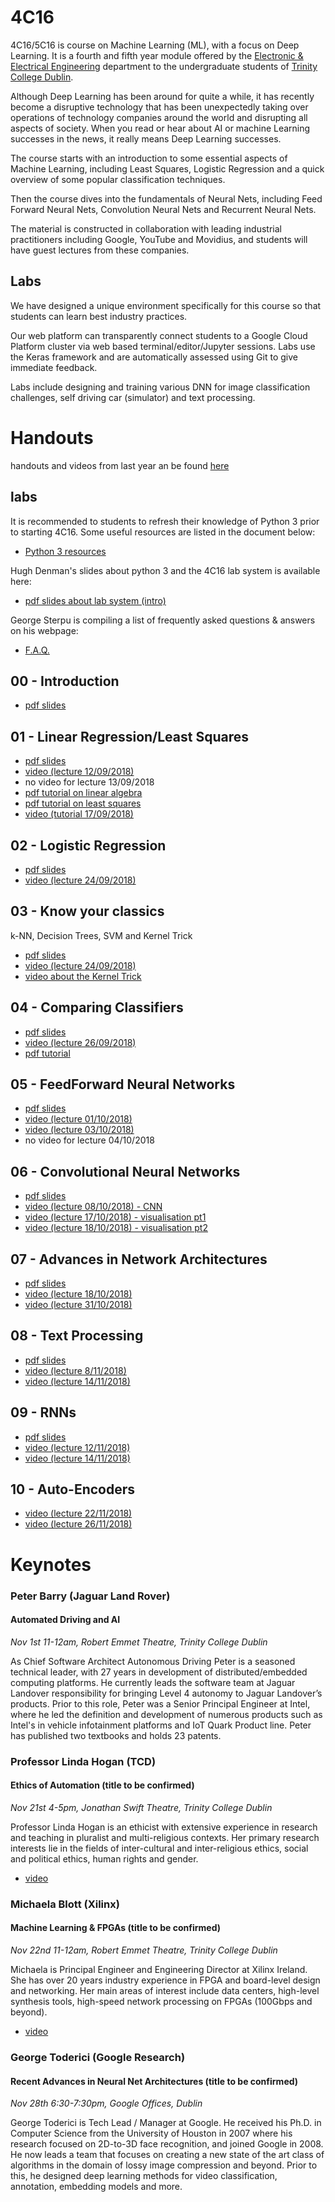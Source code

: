 # 4C16

4C16/5C16 is course on Machine Learning (ML), with a focus on
Deep Learning. It is a fourth and fifth year module offered by the [Electronic &
Electrical Engineering](https://www.tcd.ie/eleceng/) department to the
undergraduate students of [Trinity College Dublin](https://www.tcd.ie).

Although Deep Learning has been around for quite a while, it has recently become
a disruptive technology that has been unexpectedly taking over operations of
technology companies around the world and disrupting all aspects of
society. When you read or hear about AI or machine Learning successes in the
news, it really means Deep Learning successes.

The course starts with an introduction to some essential aspects of Machine
Learning, including Least Squares, Logistic Regression and a quick overview of
some popular classification techniques.

Then the course dives into the fundamentals of Neural Nets, including
Feed Forward Neural Nets, Convolution Neural Nets and Recurrent Neural
Nets.

The material is constructed in collaboration with leading industrial
practitioners including Google, YouTube and Movidius, and students will have
guest lectures from these companies.


## Labs

We have designed a unique environment specifically for this course so
that students can learn best industry practices.

Our web platform can transparently connect students to a Google Cloud
Platform cluster via web based terminal/editor/Jupyter sessions. Labs
use the Keras framework and are automatically assessed using Git to
give immediate feedback.

Labs include designing and training various DNN for image
classification challenges, self driving car (simulator) and text
processing.

# Handouts

handouts and videos from last year an be found [here](https://frcs.github.io/4C16-2017)

## labs

It is recommended to students to refresh their knowledge of Python 3
prior to starting 4C16. Some useful resources are listed in the
document below:

* [Python 3 resources ](/handouts/PreparationPython3.pdf)

Hugh Denman's slides about python 3 and the 4C16 lab system is
available here:

* [pdf slides about lab system (intro)](/handouts/python_lab.no_notes.pdf)

George Sterpu is compiling a list of frequently asked questions & answers on his webpage:
* [F.A.Q.](https://georgesterpu.github.io/4c16.html)

## 00 - Introduction

* [pdf slides](/handouts/handout-00-intro.pdf)

## 01 - Linear Regression/Least Squares

* [pdf slides](/handouts/handout-01-linear-regression.pdf)
* [video (lecture 12/09/2018)](https://youtu.be/BKVqOmpYjas)
* no video for lecture 13/09/2018
* [pdf tutorial on linear algebra](/handouts/tutorial-00-linear-algebra.pdf)
* [pdf tutorial on least squares](/handouts/tutorial-01-linear-regression.pdf)
* [video (tutorial 17/09/2018)](https://youtu.be/VvPtJyy8v2I)

## 02 - Logistic Regression

* [pdf slides](/handouts/handout-02-logistic-regression.pdf)
* [video (lecture 24/09/2018)](https://youtu.be/K1WskVKmmVI)

## 03 - Know your classics

k-NN, Decision Trees, SVM and Kernel Trick

* [pdf slides](/handouts/handout-03-classic-classifiers.pdf)
* [video (lecture 24/09/2018)](https://youtu.be/DVMM8CcrBqE)
* [video about the Kernel Trick](https://youtu.be/aopHnnahrMI)

## 04 - Comparing Classifiers
* [pdf slides](/handouts/handout-04-evaluating-classifier-performance.pdf)
* [video (lecture 26/09/2018)](https://youtu.be/mH35PPUSmVE)
* [pdf tutorial](/handouts/tutorial-04-classifiers-evaluation.pdf)

## 05 - FeedForward Neural Networks
* [pdf slides](/handouts/handout-05-deep-feedforward-networks.pdf)
* [video (lecture 01/10/2018)](https://youtu.be/mzhRzlhrZf4)
* [video (lecture 03/10/2018)](https://youtu.be/MtR7Te39DMw)
* no video for lecture 04/10/2018

## 06 - Convolutional Neural Networks
* [pdf slides](/handouts/handout-06-convolutional-neural-networks.pdf)
* [video (lecture 08/10/2018) - CNN](https://youtu.be/nbcpeb6mpfk)
* [video (lecture 17/10/2018) - visualisation pt1](https://youtu.be/UGEeAKUyQXY)
* [video (lecture 18/10/2018) - visualisation pt2](https://youtu.be/zfipnfjZoLo)

## 07 - Advances in Network Architectures
* [pdf slides](/handouts/handout-07-advances-in-network-architectures.pdf)
* [video (lecture 18/10/2018)](https://youtu.be/yy8nYn1zvco)
* [video (lecture 31/10/2018)](https://youtu.be/7He_f1IvDvs)

## 08 - Text Processing
* [pdf slides](/handouts/handout-08-text-processing.pdf)
* [video (lecture 8/11/2018)](https://youtu.be/sWmaSn_dBkE)
* [video (lecture 14/11/2018)](https://youtu.be/8TMo1cjkbpo)

## 09 - RNNs
* [pdf slides](/handouts/handout-09-recurrent-neural-networks.pdf)
* [video (lecture 12/11/2018)](https://youtu.be/GzqLp4d8ME8)
* [video (lecture 14/11/2018)](https://youtu.be/IssSeVi5kw8)

## 10 - Auto-Encoders
* [video (lecture 22/11/2018)](https://youtu.be/XnKjsoGi1KI)
* [video (lecture 26/11/2018)](https://youtu.be/BumcOMR5nn4)

# Keynotes

### Peter Barry (Jaguar Land Rover)
#### Automated Driving and AI
_Nov 1st 11-12am, Robert Emmet Theatre, Trinity College Dublin_

As Chief Software Architect Autonomous Driving Peter is a seasoned technical leader, with 27 years in development of distributed/embedded computing platforms. He currently leads the software team at Jaguar Landover responsibility for bringing Level 4 autonomy to Jaguar Landover’s products. Prior to this role, Peter
was a Senior Principal Engineer at Intel, where he  led the definition and development  of numerous products such as Intel's in vehicle  infotainment platforms and IoT Quark Product line. Peter has published two textbooks and holds 23 patents.

### Professor Linda Hogan (TCD)
#### Ethics of Automation (title to be confirmed)
_Nov 21st 4-5pm, Jonathan Swift Theatre, Trinity College Dublin_

Professor Linda Hogan is an ethicist with extensive experience in research and teaching in pluralist and multi-religious contexts. Her primary research interests lie in the fields of inter-cultural and inter-religious ethics, social and political ethics, human rights and gender.

* [video](https://youtu.be/wr1P0qK_nWA)


### Michaela Blott (Xilinx)
#### Machine Learning &amp; FPGAs (title to be confirmed)
_Nov 22nd 11-12am, Robert Emmet Theatre, Trinity College Dublin_

Michaela is Principal Engineer and Engineering Director at
Xilinx Ireland. She has over 20 years industry experience in FPGA and board-level
design and networking. Her main areas of interest include data
centers, high-level synthesis tools, high-speed network processing on
FPGAs (100Gbps and beyond).

* [video](https://youtu.be/kzVvrM7feJQ)


### George Toderici (Google Research)
#### Recent Advances in Neural Net Architectures (title to be confirmed)
_Nov 28th 6:30-7:30pm, Google Offices, Dublin_

George Toderici is Tech Lead / Manager at Google. He received his Ph.D. in Computer Science from the University of Houston in 2007 where his research focused on 2D-to-3D face recognition, and joined Google in 2008.
 He now leads a team that focuses on creating a new state of the art class of algorithms in the domain of lossy image compression and beyond. Prior to this, he designed deep learning methods for video classification, annotation, embedding models and more.
